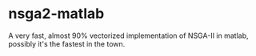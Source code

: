 nsga2-matlab
============

A very fast, almost 90% vectorized implementation of NSGA-II in matlab, possibly it's the fastest in the town.
